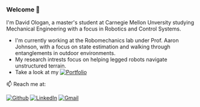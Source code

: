### Welcome 👋
<p> I'm David Ologan, a master's student at Carnegie Mellon Unversity studying Mechanical Engineering with a focus in Robotics and Control Systems.</p>
<ul>
  <li> I'm currently working at the Robomechanics lab under Prof. Aaron Johnson, with a focus on state estimation and walking through entanglements in outdoor environments.</li>
  <li> My research intrests focus on helping legged robots navigate unstructured terrain. </li>
  <li> Take a look at my <a href="https://ologandavid.github.io"> <img alt="Portfolio" src=https://img.shields.io/badge/Portfolio-blue /> </a></li>
</ul>

<p> 📫 Reach me at: </p>
<p><a href="https://github.com/ologandavid" target="_blank"><img alt="Github" src="https://img.shields.io/badge/GitHub-%2312100E.svg?&style=for-the-badge&logo=Github&logoColor=white" /></a>  <a href="https://www.linkedin.com/in/dologan/" target="_blank"><img alt="LinkedIn"src="https://img.shields.io/badge/linkedin-%230077B5.svg?&style=for-the-badge&logo=linkedin&logoColor=white"/></a>   <a href="mailto:dologan@andrew.cmu.edu" target="_blank"><img alt="Gmail" src="https://img.shields.io/badge/Gmail-D14836?style=for-the-badge&logo=gmail&logoColor=white" /></a> 
<!--
**ologandavid/ologandavid** is a ✨ _special_ ✨ repository because its `README.md` (this file) appears on your GitHub profile.
Here are some ideas to get you started:

- 🔭 I’m currently working on ...
- 🌱 I’m currently learning ...
- 👯 I’m looking to collaborate on ...
- 🤔 I’m looking for help with ...
- 💬 Ask me about ...
- 📫 How to reach me: ...
- 😄 Pronouns: ...
- ⚡ Fun fact: ...
-->
